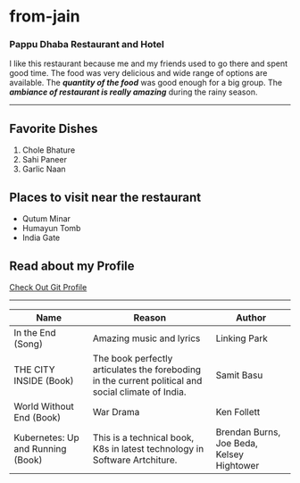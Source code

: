 # from-jain

### Pappu Dhaba Restaurant and Hotel
I like this restaurant because me and my friends used to go there and spent good time. The food was very delicious and wide range of options are available. The ***quantity of the food*** was good enough for a big group. The ***ambiance of restaurant is really amazing*** during the rainy season.

---
## Favorite Dishes
1. Chole Bhature
2. Sahi Paneer
3. Garlic Naan

## Places to visit near the restaurant
* Qutum Minar
* Humayun Tomb
* India Gate

## Read about my Profile
[Check Out Git Profile](https://github.com/piyush-5651/from-jain/blob/main/MyMedia.md)

---
| Name | Reason | Author |
| ------------- | ------------- | -------- |
| In the End (Song)  | Amazing music and lyrics  | Linking Park |
| THE CITY INSIDE (Book)  | The book perfectly articulates the foreboding in the current political and social climate of India.  | Samit Basu |
| World Without End (Book)  | War Drama  | Ken Follett |
| Kubernetes: Up and Running (Book)  | This is a technical book, K8s in latest technology in Software Artchiture.  | Brendan Burns, Joe Beda, Kelsey Hightower |
